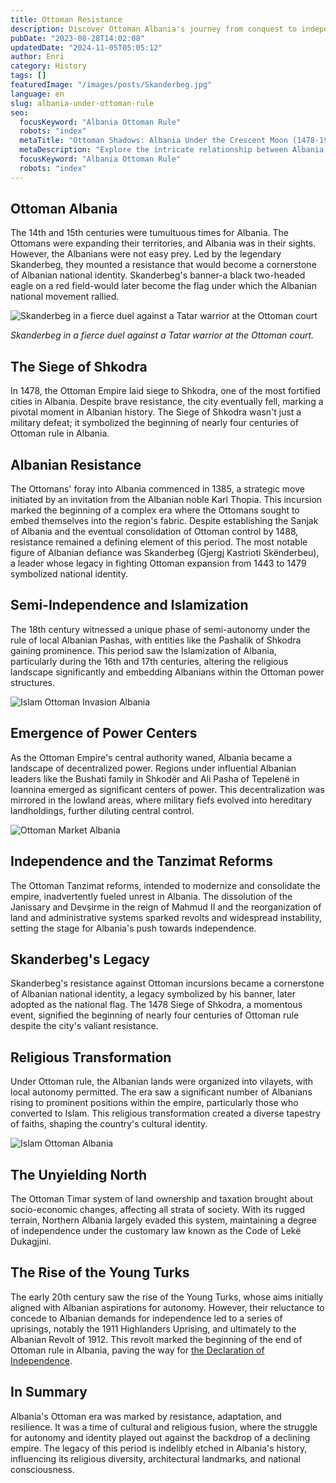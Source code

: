 ```yaml
---
title: Ottoman Resistance
description: Discover Ottoman Albania's journey from conquest to independence, a tale of resilience, cultural fusion, and the forging of national identity.
pubDate: "2023-08-28T14:02:08"
updatedDate: "2024-11-05T05:05:12"
author: Enri
category: History
tags: []
featuredImage: "/images/posts/Skanderbeg.jpg"
language: en
slug: albania-under-ottoman-rule
seo:
  focusKeyword: "Albania Ottoman Rule"
  robots: "index"
  metaTitle: "Ottoman Shadows: Albania Under the Crescent Moon (1478-1912)"
  metaDescription: "Explore the intricate relationship between Albania and the Ottoman Empire and how centuries of Ottoman rule have shaped Albania's national identity and culture."
  focusKeyword: "Albania Ottoman Rule"
  robots: "index"
---
```


## Ottoman Albania

The 14th and 15th centuries were tumultuous times for Albania. The Ottomans were expanding their territories, and Albania was in their sights. However, the Albanians were not easy prey. Led by the legendary Skanderbeg, they mounted a resistance that would become a cornerstone of Albanian national identity. Skanderbeg's banner-a black two-headed eagle on a red field-would later become the flag under which the Albanian national movement rallied.

![Skanderbeg in a fierce duel against a Tatar warrior at the Ottoman court](/images/posts/Skanderbeg-in-a-fierce-duel-against-a-Tatar-warrior-at-the-Ottoman-court-1024x585.jpg)

_Skanderbeg in a fierce duel against a Tatar warrior at the Ottoman court._

## The Siege of Shkodra

In 1478, the Ottoman Empire laid siege to Shkodra, one of the most fortified cities in Albania. Despite brave resistance, the city eventually fell, marking a pivotal moment in Albanian history. The Siege of Shkodra wasn't just a military defeat; it symbolized the beginning of nearly four centuries of Ottoman rule in Albania.

## Albanian Resistance

The Ottomans' foray into Albania commenced in 1385, a strategic move initiated by an invitation from the Albanian noble Karl Thopia. This incursion marked the beginning of a complex era where the Ottomans sought to embed themselves into the region's fabric. Despite establishing the Sanjak of Albania and the eventual consolidation of Ottoman control by 1488, resistance remained a defining element of this period. The most notable figure of Albanian defiance was Skanderbeg (Gjergj Kastrioti Skënderbeu), a leader whose legacy in fighting Ottoman expansion from 1443 to 1479 symbolized national identity.

## Semi-Independence and Islamization

The 18th century witnessed a unique phase of semi-autonomy under the rule of local Albanian Pashas, with entities like the Pashalik of Shkodra gaining prominence. This period saw the Islamization of Albania, particularly during the 16th and 17th centuries, altering the religious landscape significantly and embedding Albanians within the Ottoman power structures.

![Islam Ottoman Invasion Albania](/images/posts/Islam_Ottoman_Invasion_Albania-1024x585.jpg)

## Emergence of Power Centers

As the Ottoman Empire's central authority waned, Albania became a landscape of decentralized power. Regions under influential Albanian leaders like the Bushati family in Shkodër and Ali Pasha of Tepelenë in Ioannina emerged as significant centers of power. This decentralization was mirrored in the lowland areas, where military fiefs evolved into hereditary landholdings, further diluting central control.

![Ottoman Market Albania](/images/posts/Ottoman_Market_Albania-1024x585.jpg)

## Independence and the Tanzimat Reforms

The Ottoman Tanzimat reforms, intended to modernize and consolidate the empire, inadvertently fueled unrest in Albania. The dissolution of the Janissary and Devşirme in the reign of Mahmud II and the reorganization of land and administrative systems sparked revolts and widespread instability, setting the stage for Albania's push towards independence.

## Skanderbeg's Legacy

Skanderbeg's resistance against Ottoman incursions became a cornerstone of Albanian national identity, a legacy symbolized by his banner, later adopted as the national flag. The 1478 Siege of Shkodra, a momentous event, signified the beginning of nearly four centuries of Ottoman rule despite the city's valiant resistance.

## Religious Transformation

Under Ottoman rule, the Albanian lands were organized into vilayets, with local autonomy permitted. The era saw a significant number of Albanians rising to prominent positions within the empire, particularly those who converted to Islam. This religious transformation created a diverse tapestry of faiths, shaping the country's cultural identity.

![Islam Ottoman Albania](/images/posts/Islam_Ottoman_Albania-1024x585.jpg)

## The Unyielding North

The Ottoman Timar system of land ownership and taxation brought about socio-economic changes, affecting all strata of society. With its rugged terrain, Northern Albania largely evaded this system, maintaining a degree of independence under the customary law known as the Code of Lekë Dukagjini.

## The Rise of the Young Turks

The early 20th century saw the rise of the Young Turks, whose aims initially aligned with Albanian aspirations for autonomy. However, their reluctance to concede to Albanian demands for independence led to a series of uprisings, notably the 1911 Highlanders Uprising, and ultimately to the Albanian Revolt of 1912. This revolt marked the beginning of the end of Ottoman rule in Albania, paving the way for [the Declaration of Independence](https://albaniavisit.com/albania-independence/).

## In Summary

Albania's Ottoman era was marked by resistance, adaptation, and resilience. It was a time of cultural and religious fusion, where the struggle for autonomy and identity played out against the backdrop of a declining empire. The legacy of this period is indelibly etched in Albania's history, influencing its religious diversity, architectural landmarks, and national consciousness.

